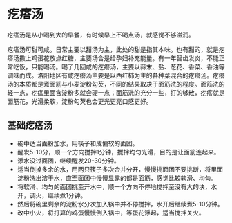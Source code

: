 # 疙瘩汤

疙瘩汤是从小喝到大的早餐，有时候早上不喝点汤，就感觉不够滋润。



疙瘩汤可甜可咸。日常主要以甜汤为主，此处的甜是指其本味。也有甜的，就是疙瘩汤撒上鸡蛋花放点红糖，主要场合是给孕妇补充能量。有一年智齿发炎，不能正常吃饭，只能喝汤。喝了几回咸的疙瘩汤，主要以蒜末、盐、葱花、香菜、香油等调味而成。洛阳地区有咸疙瘩汤主要是以西红柿为主的各种菜混合的疙瘩汤。疙瘩汤的本质都是煮面筋与小麦淀粉勾芡，不同的结果取决于面筋洗的程度。面筋洗的轻一点，疙瘩里面含淀粉多就会硬一点；面筋洗的充分一些，打的够散，疙瘩就是面筋花，光滑柔软，淀粉勾芡也会更光更亮口感更好。



## 基础疙瘩汤

- 碗中适当面粉加水，用筷子和成偏软的面团。
- 醒发5-10分，顺一个方向搅拌1分钟，搅拌均匀光滑，目的是让面筋连起来。
- 添水没过面团，继续醒发20-30分钟。
- 适当倒掉多余的水，用两只筷子多次合并分开，慢慢挑面团不要挑断，将里面淀粉洗出溶于水，直至面团中慢慢显露的都是面筋，感觉比较软滑、均匀。
- 将软滑、均匀的面团挑至开水中，顺一个方向不停地搅拌至没有大的块，水开，调火，继续煮1分钟。
- 然后将碗里剩余的淀粉水分次加入锅中并不停搅拌，水开后继续煮5-10分钟。
- 改中小火，将打算的鸡蛋慢慢倒入锅中，等蛋花浮起，适当搅拌关火。